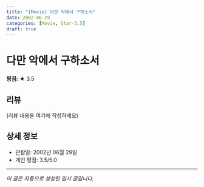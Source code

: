 ```yaml
---
title: "[Movie] 다만 악에서 구하소서"
date: 2002-06-29
categories: [Movie, Star-3.5]
draft: true
---
```


# 다만 악에서 구하소서

**평점:** ★ 3.5

## 리뷰

(리뷰 내용을 여기에 작성하세요)

## 상세 정보

- 관람일: 2002년 06월 29일
- 개인 평점: 3.5/5.0

---

*이 글은 자동으로 생성된 임시 글입니다.*
